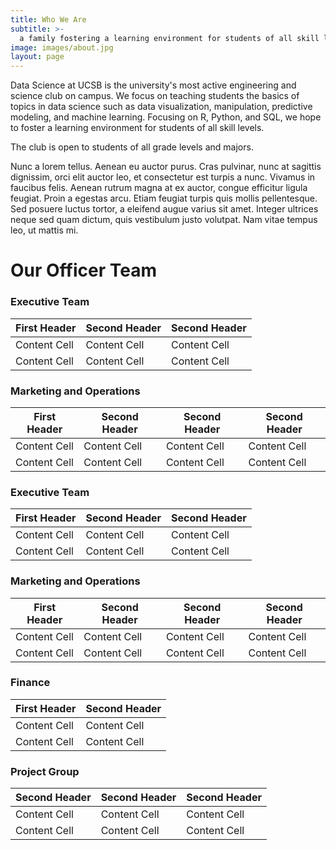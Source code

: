 ```yaml
---
title: Who We Are
subtitle: >-
  a family fostering a learning environment for students of all skill levels
image: images/about.jpg
layout: page
---
```





Data Science at UCSB is the university's most active engineering and science club on campus. We focus on teaching students the basics of topics in data science such as data visualization, manipulation, predictive modeling, and machine learning. Focusing on R, Python, and SQL, we hope to foster a learning environment for students of all skill levels.

The club is open to students of all grade levels and majors.

Nunc a lorem tellus. Aenean eu auctor purus. Cras pulvinar, nunc at sagittis dignissim, orci elit auctor leo, et consectetur est turpis a nunc. Vivamus in faucibus felis. Aenean rutrum magna at ex auctor, congue efficitur ligula feugiat. Proin a egestas arcu. Etiam feugiat turpis quis mollis pellentesque. Sed posuere luctus tortor, a eleifend augue varius sit amet. Integer ultrices neque sed quam dictum, quis vestibulum justo volutpat. Nam vitae tempus leo, ut mattis mi.

# Our Officer Team

### Executive Team

First Header | Second Header  | Second Header  
------------- | -------------  | -------------  
Content Cell  | Content Cell   | Content Cell  
Content Cell  | Content Cell   | Content Cell   

### Marketing and Operations

First Header  | Second Header  | Second Header  | Second Header  
------------- | -------------  | -------------  | -------------  
Content Cell  | Content Cell   | Content Cell   | Content Cell   
Content Cell  | Content Cell   | Content Cell   | Content Cell   

### Executive Team

First Header | Second Header  | Second Header  
------------- | -------------  | -------------  
Content Cell  | Content Cell   | Content Cell  
Content Cell  | Content Cell   | Content Cell   

### Marketing and Operations

First Header  | Second Header  | Second Header  | Second Header  
------------- | -------------  | -------------  | -------------  
Content Cell  | Content Cell   | Content Cell   | Content Cell   
Content Cell  | Content Cell   | Content Cell   | Content Cell   





### Finance
| First Header  | Second Header |
| ------------- | ------------- |
| Content Cell  | Content Cell  |
| Content Cell  | Content Cell  |

### Project Group
| Second Header  | Second Header  | Second Header  |
| -------------  | -------------  | -------------  |
| Content Cell   | Content Cell   | Content Cell   |
| Content Cell   | Content Cell   | Content Cell   |
